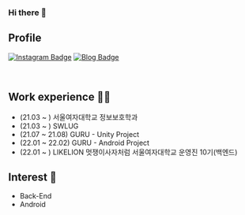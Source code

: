 ### Hi there 👋

<!--
**yunddorri/yunddorri** is a ✨ _special_ ✨ repository because its `README.md` (this file) appears on your GitHub profile.

Here are some ideas to get you started:

- 🔭 I’m currently working on ...
- 🌱 I’m currently learning ...
- 👯 I’m looking to collaborate on ...
- 🤔 I’m looking for help with ...
- 💬 Ask me about ...
- 📫 How to reach me: ...
- 😄 Pronouns: ...
- ⚡ Fun fact: ...
-->
## Profile
[![Instagram Badge](https://img.shields.io/badge/-Instagram-dd2a7b?style=flat-square&logo=instagram&logoColor=white&link=https://www.instagram.com/secure_ys/)](https://www.instagram.com/secure_ys/) 
[![Blog Badge](http://img.shields.io/badge/-Blog-brightgreen?style=flat-square&logo=FF5722&link=https://blog.naver.com/yunsolly)](https://blog.naver.com/yunsolly)

<br>

## Work experience 🤹‍♀️
- (21.03 ~ ) 서울여자대학교 정보보호학과
- (21.03 ~ ) SWLUG
- (21.07 ~ 21.08) GURU - Unity Project
- (22.01 ~ 22.02) GURU - Android Project
- (22.01 ~ ) LIKELION 멋쟁이사자처럼 서울여자대학교 운영진 10기(백엔드)

## Interest 👀
- Back-End
- Android
